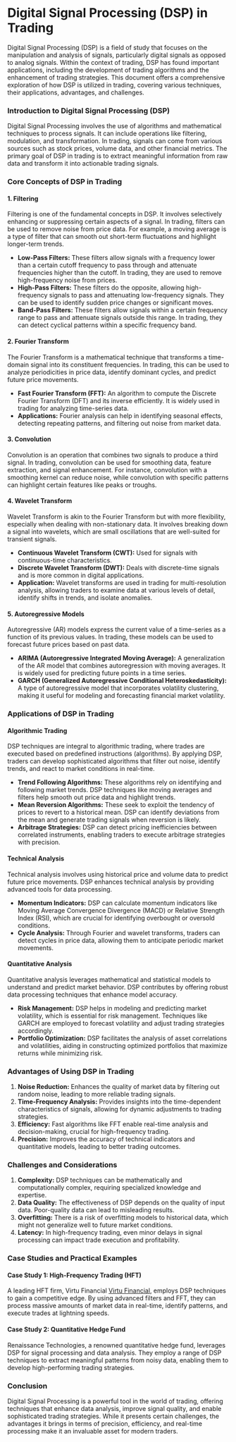 # Digital Signal Processing (DSP) in Trading

Digital Signal Processing (DSP) is a field of study that focuses on the manipulation and analysis of signals, particularly digital signals as opposed to analog signals. Within the context of trading, DSP has found important applications, including the development of trading algorithms and the enhancement of trading strategies. This document offers a comprehensive exploration of how DSP is utilized in trading, covering various techniques, their applications, advantages, and challenges.

### Introduction to Digital Signal Processing (DSP)

Digital Signal Processing involves the use of algorithms and mathematical techniques to process signals. It can include operations like filtering, modulation, and transformation. In trading, signals can come from various sources such as stock prices, volume data, and other financial metrics. The primary goal of DSP in trading is to extract meaningful information from raw data and transform it into actionable trading signals.

### Core Concepts of DSP in Trading

#### 1. Filtering

Filtering is one of the fundamental concepts in DSP. It involves selectively enhancing or suppressing certain aspects of a signal. In trading, filters can be used to remove noise from price data. For example, a moving average is a type of filter that can smooth out short-term fluctuations and highlight longer-term trends.

- **Low-Pass Filters:** These filters allow signals with a frequency lower than a certain cutoff frequency to pass through and attenuate frequencies higher than the cutoff. In trading, they are used to remove high-frequency noise from prices.
- **High-Pass Filters:** These filters do the opposite, allowing high-frequency signals to pass and attenuating low-frequency signals. They can be used to identify sudden price changes or significant moves.
- **Band-Pass Filters:** These filters allow signals within a certain frequency range to pass and attenuate signals outside this range. In trading, they can detect cyclical patterns within a specific frequency band.

#### 2. Fourier Transform

The Fourier Transform is a mathematical technique that transforms a time-domain signal into its constituent frequencies. In trading, this can be used to analyze periodicities in price data, identify dominant cycles, and predict future price movements.

- **Fast Fourier Transform (FFT):** An algorithm to compute the Discrete Fourier Transform (DFT) and its inverse efficiently. It is widely used in trading for analyzing time-series data.
- **Applications:** Fourier analysis can help in identifying seasonal effects, detecting repeating patterns, and filtering out noise from market data.

#### 3. Convolution

Convolution is an operation that combines two signals to produce a third signal. In trading, convolution can be used for smoothing data, feature extraction, and signal enhancement. For instance, convolution with a smoothing kernel can reduce noise, while convolution with specific patterns can highlight certain features like peaks or troughs.

#### 4. Wavelet Transform

Wavelet Transform is akin to the Fourier Transform but with more flexibility, especially when dealing with non-stationary data. It involves breaking down a signal into wavelets, which are small oscillations that are well-suited for transient signals.

- **Continuous Wavelet Transform (CWT):** Used for signals with continuous-time characteristics.
- **Discrete Wavelet Transform (DWT):** Deals with discrete-time signals and is more common in digital applications.
- **Application:** Wavelet transforms are used in trading for multi-resolution analysis, allowing traders to examine data at various levels of detail, identify shifts in trends, and isolate anomalies.

#### 5. Autoregressive Models

Autoregressive (AR) models express the current value of a time-series as a function of its previous values. In trading, these models can be used to forecast future prices based on past data.

- **ARIMA (Autoregressive Integrated Moving Average):** A generalization of the AR model that combines autoregression with moving averages. It is widely used for predicting future points in a time series.
- **GARCH (Generalized Autoregressive Conditional Heteroskedasticity):** A type of autoregressive model that incorporates volatility clustering, making it useful for modeling and forecasting financial market volatility.

### Applications of DSP in Trading

#### Algorithmic Trading

DSP techniques are integral to algorithmic trading, where trades are executed based on predefined instructions (algorithms). By applying DSP, traders can develop sophisticated algorithms that filter out noise, identify trends, and react to market conditions in real-time.

- **Trend Following Algorithms:** These algorithms rely on identifying and following market trends. DSP techniques like moving averages and filters help smooth out price data and highlight trends.
- **Mean Reversion Algorithms:** These seek to exploit the tendency of prices to revert to a historical mean. DSP can identify deviations from the mean and generate trading signals when reversion is likely.
- **Arbitrage Strategies:** DSP can detect pricing inefficiencies between correlated instruments, enabling traders to execute arbitrage strategies with precision.

#### Technical Analysis

Technical analysis involves using historical price and volume data to predict future price movements. DSP enhances technical analysis by providing advanced tools for data processing.

- **Momentum Indicators:** DSP can calculate momentum indicators like Moving Average Convergence Divergence (MACD) or Relative Strength Index (RSI), which are crucial for identifying overbought or oversold conditions.
- **Cycle Analysis:** Through Fourier and wavelet transforms, traders can detect cycles in price data, allowing them to anticipate periodic market movements.

#### Quantitative Analysis

Quantitative analysis leverages mathematical and statistical models to understand and predict market behavior. DSP contributes by offering robust data processing techniques that enhance model accuracy.

- **Risk Management:** DSP helps in modeling and predicting market volatility, which is essential for risk management. Techniques like GARCH are employed to forecast volatility and adjust trading strategies accordingly.
- **Portfolio Optimization:** DSP facilitates the analysis of asset correlations and volatilities, aiding in constructing optimized portfolios that maximize returns while minimizing risk.

### Advantages of Using DSP in Trading

1. **Noise Reduction:** Enhances the quality of market data by filtering out random noise, leading to more reliable trading signals.
2. **Time-Frequency Analysis:** Provides insights into the time-dependent characteristics of signals, allowing for dynamic adjustments to trading strategies.
3. **Efficiency:** Fast algorithms like FFT enable real-time analysis and decision-making, crucial for high-frequency trading.
4. **Precision:** Improves the accuracy of technical indicators and quantitative models, leading to better trading outcomes.

### Challenges and Considerations

1. **Complexity:** DSP techniques can be mathematically and computationally complex, requiring specialized knowledge and expertise.
2. **Data Quality:** The effectiveness of DSP depends on the quality of input data. Poor-quality data can lead to misleading results.
3. **Overfitting:** There is a risk of overfitting models to historical data, which might not generalize well to future market conditions.
4. **Latency:** In high-frequency trading, even minor delays in signal processing can impact trade execution and profitability.

### Case Studies and Practical Examples

#### Case Study 1: High-Frequency Trading (HFT)

A leading HFT firm, Virtu Financial [Virtu Financial](https://www.virtu.com/), employs DSP techniques to gain a competitive edge. By using advanced filters and FFT, they can process massive amounts of market data in real-time, identify patterns, and execute trades at lightning speeds.

#### Case Study 2: Quantitative Hedge Fund

Renaissance Technologies, a renowned quantitative hedge fund, leverages DSP for signal processing and data analysis. They employ a range of DSP techniques to extract meaningful patterns from noisy data, enabling them to develop high-performing trading strategies.

### Conclusion

Digital Signal Processing is a powerful tool in the world of trading, offering techniques that enhance data analysis, improve signal quality, and enable sophisticated trading strategies. While it presents certain challenges, the advantages it brings in terms of precision, efficiency, and real-time processing make it an invaluable asset for modern traders.

